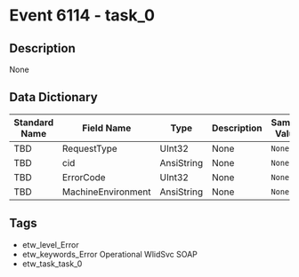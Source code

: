 # Event 6114 - task_0

## Description
None

## Data Dictionary
|Standard Name|Field Name|Type|Description|Sample Value|
|---|---|---|---|---|
|TBD|RequestType|UInt32|None|`None`|
|TBD|cid|AnsiString|None|`None`|
|TBD|ErrorCode|UInt32|None|`None`|
|TBD|MachineEnvironment|AnsiString|None|`None`|

## Tags
* etw_level_Error
* etw_keywords_Error Operational WlidSvc SOAP
* etw_task_task_0